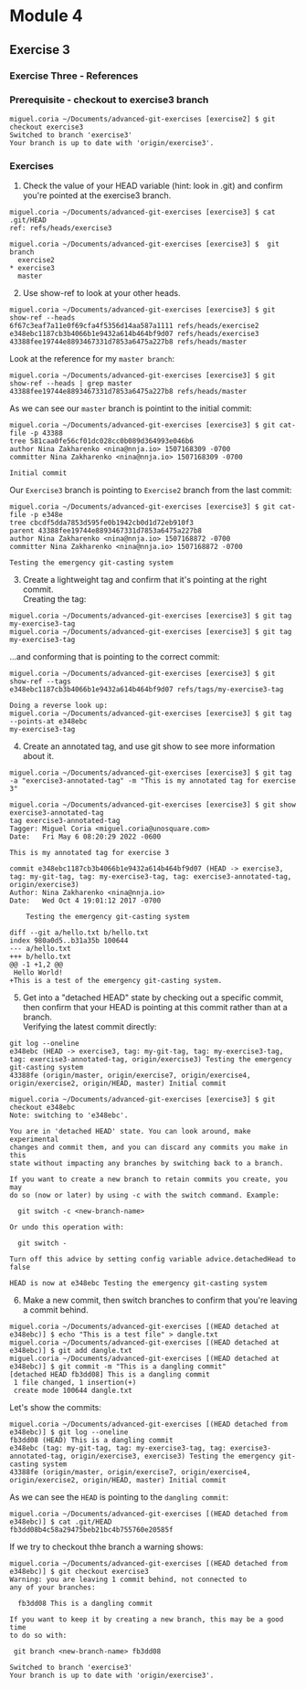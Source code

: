 # Module 4
## Exercise 3 

### Exercise Three - References

### Prerequisite - checkout to exercise3 branch
```
miguel.coria ~/Documents/advanced-git-exercises [exercise2] $ git checkout exercise3
Switched to branch 'exercise3'
Your branch is up to date with 'origin/exercise3'.
```

### Exercises
1. Check the value of your HEAD variable (hint: look in .git) and confirm you're pointed at the exercise3 branch.  
```
miguel.coria ~/Documents/advanced-git-exercises [exercise3] $ cat .git/HEAD
ref: refs/heads/exercise3
```

```
miguel.coria ~/Documents/advanced-git-exercises [exercise3] $  git branch
  exercise2
* exercise3
  master
  ```

2. Use show-ref to look at your other heads.  
```
miguel.coria ~/Documents/advanced-git-exercises [exercise3] $ git show-ref --heads
6f67c3eaf7a11e0f69cfa4f5356d14aa587a1111 refs/heads/exercise2
e348ebc1187cb3b4066b1e9432a614b464bf9d07 refs/heads/exercise3
43388fee19744e8893467331d7853a6475a227b8 refs/heads/master
```
Look at the reference for my `master branch`:  
```
miguel.coria ~/Documents/advanced-git-exercises [exercise3] $ git show-ref --heads | grep master
43388fee19744e8893467331d7853a6475a227b8 refs/heads/master
```

As we can see our `master` branch is pointint to the initial commit:  
```
miguel.coria ~/Documents/advanced-git-exercises [exercise3] $ git cat-file -p 43388
tree 581caa0fe56cf01dc028cc0b089d364993e046b6
author Nina Zakharenko <nina@nnja.io> 1507168309 -0700
committer Nina Zakharenko <nina@nnja.io> 1507168309 -0700

Initial commit
```

Our `Exercise3` branch is pointing to `Exercise2` branch from the last commit:  
```
miguel.coria ~/Documents/advanced-git-exercises [exercise3] $ git cat-file -p e348e
tree cbcdf5dda7853d595fe0b1942cb0d1d72eb910f3
parent 43388fee19744e8893467331d7853a6475a227b8
author Nina Zakharenko <nina@nnja.io> 1507168872 -0700
committer Nina Zakharenko <nina@nnja.io> 1507168872 -0700

Testing the emergency git-casting system
```

3. Create a lightweight tag and confirm that it's pointing at the right commit.  
Creating the tag:  
```
miguel.coria ~/Documents/advanced-git-exercises [exercise3] $ git tag my-exercise3-tag
miguel.coria ~/Documents/advanced-git-exercises [exercise3] $ git tag                 
my-exercise3-tag
```
...and conforming that is pointing to the correct commit:  
```
miguel.coria ~/Documents/advanced-git-exercises [exercise3] $ git show-ref --tags
e348ebc1187cb3b4066b1e9432a614b464bf9d07 refs/tags/my-exercise3-tag
```
```
Doing a reverse look up:  
miguel.coria ~/Documents/advanced-git-exercises [exercise3] $ git tag --points-at e348ebc
my-exercise3-tag
```

4. Create an annotated tag, and use git show to see more information about it.  
```
miguel.coria ~/Documents/advanced-git-exercises [exercise3] $ git tag -a "exercise3-annotated-tag" -m "This is my annotated tag for exercise 3"

miguel.coria ~/Documents/advanced-git-exercises [exercise3] $ git show exercise3-annotated-tag
tag exercise3-annotated-tag
Tagger: Miguel Coria <miguel.coria@unosquare.com>
Date:   Fri May 6 08:20:29 2022 -0600

This is my annotated tag for exercise 3

commit e348ebc1187cb3b4066b1e9432a614b464bf9d07 (HEAD -> exercise3, tag: my-git-tag, tag: my-exercise3-tag, tag: exercise3-annotated-tag, origin/exercise3)
Author: Nina Zakharenko <nina@nnja.io>
Date:   Wed Oct 4 19:01:12 2017 -0700

    Testing the emergency git-casting system

diff --git a/hello.txt b/hello.txt
index 980a0d5..b31a35b 100644
--- a/hello.txt
+++ b/hello.txt
@@ -1 +1,2 @@
 Hello World!
+This is a test of the emergency git-casting system.
```

5. Get into a "detached HEAD" state by checking out a specific commit, then confirm that your HEAD is pointing at this commit rather than at a branch.  
Verifying the latest commit directly:  

```
git log --oneline
e348ebc (HEAD -> exercise3, tag: my-git-tag, tag: my-exercise3-tag, tag: exercise3-annotated-tag, origin/exercise3) Testing the emergency git-casting system
43388fe (origin/master, origin/exercise7, origin/exercise4, origin/exercise2, origin/HEAD, master) Initial commit

miguel.coria ~/Documents/advanced-git-exercises [exercise3] $ git checkout e348ebc
Note: switching to 'e348ebc'.

You are in 'detached HEAD' state. You can look around, make experimental
changes and commit them, and you can discard any commits you make in this
state without impacting any branches by switching back to a branch.

If you want to create a new branch to retain commits you create, you may
do so (now or later) by using -c with the switch command. Example:

  git switch -c <new-branch-name>

Or undo this operation with:

  git switch -

Turn off this advice by setting config variable advice.detachedHead to false

HEAD is now at e348ebc Testing the emergency git-casting system
```

6. Make a new commit, then switch branches to confirm that you're leaving a commit behind.  
```
miguel.coria ~/Documents/advanced-git-exercises [(HEAD detached at e348ebc)] $ echo "This is a test file" > dangle.txt
miguel.coria ~/Documents/advanced-git-exercises [(HEAD detached at e348ebc)] $ git add dangle.txt
miguel.coria ~/Documents/advanced-git-exercises [(HEAD detached at e348ebc)] $ git commit -m "This is a dangling commit"
[detached HEAD fb3dd08] This is a dangling commit
 1 file changed, 1 insertion(+)
 create mode 100644 dangle.txt
 ```

 Let's show the commits:  
 ```
miguel.coria ~/Documents/advanced-git-exercises [(HEAD detached from e348ebc)] $ git log --oneline
fb3dd08 (HEAD) This is a dangling commit
e348ebc (tag: my-git-tag, tag: my-exercise3-tag, tag: exercise3-annotated-tag, origin/exercise3, exercise3) Testing the emergency git-casting system
43388fe (origin/master, origin/exercise7, origin/exercise4, origin/exercise2, origin/HEAD, master) Initial commit
```

As we can see the `HEAD` is pointing to the `dangling commit`:  
```
miguel.coria ~/Documents/advanced-git-exercises [(HEAD detached from e348ebc)] $ cat .git/HEAD
fb3dd08b4c58a29475beb21bc4b755760e20585f
```

If we try to checkout thhe branch a warning shows:  
```
miguel.coria ~/Documents/advanced-git-exercises [(HEAD detached from e348ebc)] $ git checkout exercise3 
Warning: you are leaving 1 commit behind, not connected to
any of your branches:

  fb3dd08 This is a dangling commit

If you want to keep it by creating a new branch, this may be a good time
to do so with:

 git branch <new-branch-name> fb3dd08

Switched to branch 'exercise3'
Your branch is up to date with 'origin/exercise3'.
```

